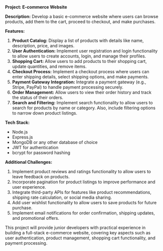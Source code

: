 
**Project: E-commerce Website**

**Description:**
Develop a basic e-commerce website where users can browse products, add them to the cart, proceed to checkout, and make purchases.

**Features:**
1. **Product Catalog:** Display a list of products with details like name, description, price, and images.
2. **User Authentication:** Implement user registration and login functionality to allow users to create accounts, login, and manage their profiles.
3. **Shopping Cart:** Allow users to add products to their shopping cart, update quantities, and remove items.
4. **Checkout Process:** Implement a checkout process where users can enter shipping details, select shipping options, and make payments.
5. **Payment Gateway Integration:** Integrate a payment gateway (e.g., Stripe, PayPal) to handle payment processing securely.
6. **Order Management:** Allow users to view their order history and track the status of their orders.
7. **Search and Filtering:** Implement search functionality to allow users to search for products by name or category. Also, include filtering options to narrow down product listings.

**Tech Stack:**
- Node.js
- Express.js
- MongoDB or any other database of choice
- JWT for authentication
- bcrypt for password hashing

**Additional Challenges:**
1. Implement product reviews and ratings functionality to allow users to leave feedback on products.
2. Incorporate pagination for product listings to improve performance and user experience.
3. Integrate third-party APIs for features like product recommendations, shipping rate calculation, or social media sharing.
4. Add user wishlist functionality to allow users to save products for future purchase.
5. Implement email notifications for order confirmation, shipping updates, and promotional offers.

This project will provide junior developers with practical experience in building a full-stack e-commerce website, covering key aspects such as user authentication, product management, shopping cart functionality, and payment processing.
